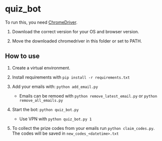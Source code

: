 # quiz_bot

To run this, you need [ChromeDriver](https://chromedriver.chromium.org/getting-started).

1. Download the correct version for your OS and browser version.

2. Move the downloaded chromedriver in this folder or set to PATH.

## How to use

1. Create a virtual environment.

2. Install requirements with `pip install -r requirements.txt`

3. Add your emails with: `python add_email.py`

    - Emails can be remoed with `python remove_latest_email.py` or `python remove_all_emails.py`

4. Start the bot: `python quiz_bot.py`

    - Use VPN with `python quiz_bot.py 1`

5. To collect the prize codes from your emails run `python claim_codes.py`. The codes will be saved in `new_codes_<datetime>.txt`
